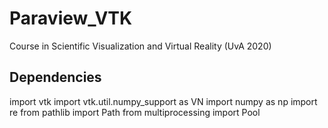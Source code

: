 # Paraview_VTK
Course in Scientific Visualization and Virtual Reality (UvA 2020)


## Dependencies

import vtk
import vtk.util.numpy_support as VN
import numpy as np
import re
from pathlib import Path
from multiprocessing import Pool
